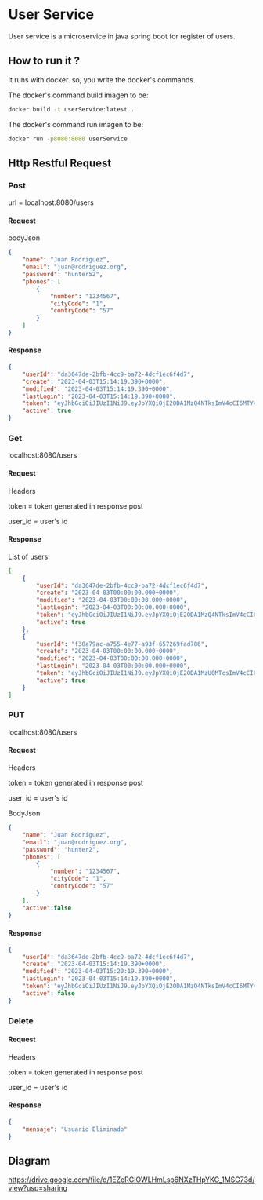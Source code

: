 # User Service

User service is a microservice in java spring boot for register of users.

## How to run it ?

It runs with docker. so, you write the docker's commands.

The docker's command build imagen to be: 

``` bash
docker build -t userService:latest .
```
The docker's command run imagen to be:


``` bash
docker run -p8080:8080 userService
```
## Http Restful Request

### Post

url = localhost:8080/users

#### Request

bodyJson

```Json
{
    "name": "Juan Rodriguez",
    "email": "juan@rodriguez.org",
    "password": "hunter52",
    "phones": [
        {
            "number": "1234567",
            "cityCode": "1",
            "contryCode": "57"
        }
    ]
}
```

#### Response

```Json
{
    "userId": "da3647de-2bfb-4cc9-ba72-4dcf1ec6f4d7",
    "create": "2023-04-03T15:14:19.390+0000",
    "modified": "2023-04-03T15:14:19.390+0000",
    "lastLogin": "2023-04-03T15:14:19.390+0000",
    "token": "eyJhbGciOiJIUzI1NiJ9.eyJpYXQiOjE2ODA1MzQ4NTksImV4cCI6MTY4MDUzNTE1OX0.TTbQwZvVX2TFJyytNulq-Ay1Xy-hmYGzABHSlQdoMKM",
    "active": true
}
```

### Get

localhost:8080/users

#### Request

Headers

token = token generated in response post

user_id = user's id

#### Response

List of users 

```Json
[
    {
        "userId": "da3647de-2bfb-4cc9-ba72-4dcf1ec6f4d7",
        "create": "2023-04-03T00:00:00.000+0000",
        "modified": "2023-04-03T00:00:00.000+0000",
        "lastLogin": "2023-04-03T00:00:00.000+0000",
        "token": "eyJhbGciOiJIUzI1NiJ9.eyJpYXQiOjE2ODA1MzQ4NTksImV4cCI6MTY4MDUzNTE1OX0.TTbQwZvVX2TFJyytNulq-Ay1Xy-hmYGzABHSlQdoMKM",
        "active": true
    },
    {
        "userId": "f38a79ac-a755-4e77-a93f-657269fad786",
        "create": "2023-04-03T00:00:00.000+0000",
        "modified": "2023-04-03T00:00:00.000+0000",
        "lastLogin": "2023-04-03T00:00:00.000+0000",
        "token": "eyJhbGciOiJIUzI1NiJ9.eyJpYXQiOjE2ODA1MzU0MTcsImV4cCI6MTY4MDUzNTcxN30.iQ09G6poK5ldD-SnU90jhraxeOgOF_j7I3I7gXintzs",
        "active": true
    }
]
```

### PUT

localhost:8080/users

#### Request

Headers

token = token generated in response post

user_id = user's id

BodyJson

```Json
{
    "name": "Juan Rodriguez",
    "email": "juan@rodriguez.org",
    "password": "hunter2",
    "phones": [
        {
            "number": "1234567",
            "cityCode": "1",
            "contryCode": "57"
        }
    ],
    "active":false
}
```

#### Response

```Json
{
    "userId": "da3647de-2bfb-4cc9-ba72-4dcf1ec6f4d7",
    "create": "2023-04-03T15:14:19.390+0000",
    "modified": "2023-04-03T15:20:19.390+0000",
    "lastLogin": "2023-04-03T15:14:19.390+0000",
    "token": "eyJhbGciOiJIUzI1NiJ9.eyJpYXQiOjE2ODA1MzQ4NTksImV4cCI6MTY4MDUzNTE1OX0.TTbQwZvVX2TFJyytNulq-Ay1Xy-hmYGzABHSlQdoMKM",
    "active": false
}
```

### Delete

#### Request

Headers

token = token generated in response post

user_id = user's id

#### Response

```Json
{
    "mensaje": "Usuario Eliminado"
}
```

## Diagram


https://drive.google.com/file/d/1EZeRGlOWLHmLsp6NXzTHpYKG_1MSG73d/view?usp=sharing
